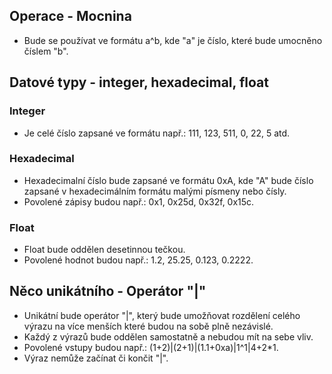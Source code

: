 
## Operace - Mocnina
- Bude se používat ve formátu a^b, kde "a" je číslo, které bude umocněno číslem "b".

## Datové typy - integer, hexadecimal, float
### Integer
- Je celé číslo zapsané ve formátu např.: 111, 123, 511, 0, 22, 5 atd.
### Hexadecimal
- Hexadecimalní číslo bude zapsané ve formátu 0xA, kde "A" bude číslo zapsané v hexadecimálním formátu malými písmeny nebo čísly.
- Povolené zápisy budou např.: 0x1, 0x25d, 0x32f, 0x15c.
### Float
- Float bude oddělen desetinnou tečkou. 
- Povolené hodnot budou např.: 1.2, 25.25, 0.123, 0.2222.
## Něco unikátního - Operátor "|"
- Unikátní bude operátor "|", který bude umožňovat rozdělení celého výrazu na více menších které budou na sobě plně nezávislé.
- Každý z výrazů bude oddělen samostatně a nebudou mít na sebe vliv.
- Povolené vstupy budou např.: (1+2)|(2+1)|(1.1+0xa)|1^1|4+2*1.
- Výraz nemůže začínat či končit "|".